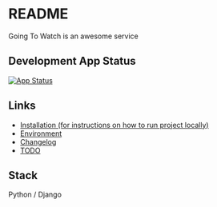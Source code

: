 # README

Going To Watch is an awesome service

## Development App Status

[![App Status](https://deploy.saritasa.rocks/api/badge?name=going-to-watch-backend-dev&revision=true)](https://deploy.saritasa.rocks/applications/going-to-watch-backend-dev)


## Links
* [Installation (for instructions on how to run project locally)](docs/INSTALL.md)
* [Environment](docs/ENVIRONMENT.md)
* [Changelog](docs/CHANGELOG.md)
* [TODO](docs/TODO.md)

## Stack

Python / Django

